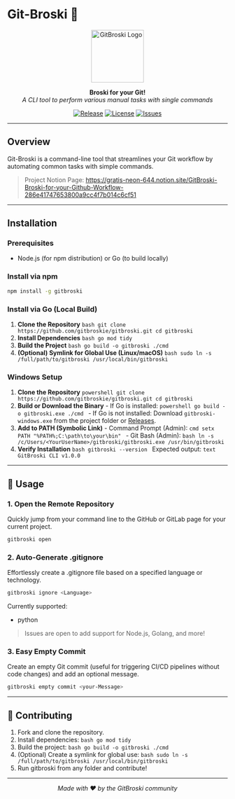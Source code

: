 # Git-Broski 🚀

<p align="center">
  <img src="https://raw.githubusercontent.com/gitbroskie/gitbroski/main/assets/logo.png" alt="GitBroski Logo" width="120"/>
</p>

<p align="center">
  <strong>Broski for your Git!</strong><br>
  <em>A CLI tool to perform various manual tasks with single commands</em>
</p>

<p align="center">
  <a href="https://github.com/gitbroskie/gitbroski/releases"><img src="https://img.shields.io/github/v/release/gitbroskie/gitbroski?style=flat-square" alt="Release"></a>
  <a href="https://github.com/gitbroskie/gitbroski/blob/main/LICENSE.md"><img src="https://img.shields.io/github/license/gitbroskie/gitbroski?style=flat-square" alt="License"></a>
  <a href="https://github.com/gitbroskie/gitbroski/issues"><img src="https://img.shields.io/github/issues/gitbroskie/gitbroski?style=flat-square" alt="Issues"></a>
</p>

---

## Overview

Git-Broski is a command-line tool that streamlines your Git workflow by automating common tasks with simple commands.

> Project Notion Page: https://gratis-neon-644.notion.site/GitBroski-Broski-for-your-Github-Workflow-286e41747653800a9cc4f7b014c6cf51

---

## Installation

### Prerequisites

- Node.js (for npm distribution) or Go (to build locally)

### Install via npm

```bash
npm install -g gitbroski
```

### Install via Go (Local Build)

1. **Clone the Repository**
		```bash
		git clone https://github.com/gitbroskie/gitbroski.git
		cd gitbroski
		```
2. **Install Dependencies**
		```bash
		go mod tidy
		```
3. **Build the Project**
		```bash
		go build -o gitbroski ./cmd
		```
4. **(Optional) Symlink for Global Use (Linux/macOS)**
		```bash
		sudo ln -s /full/path/to/gitbroski /usr/local/bin/gitbroski
		```

### Windows Setup

1. **Clone the Repository**
		```powershell
		git clone https://github.com/gitbroskie/gitbroski.git
		cd gitbroski
		```
2. **Build or Download the Binary**
		- If Go is installed:
			```powershell
			go build -o gitbroski.exe ./cmd
			```
		- If Go is not installed: Download `gitbroski-windows.exe` from the project folder or [Releases](https://github.com/gitbroskie/gitbroski/releases).
3. **Add to PATH (Symbolic Link)**
		- Command Prompt (Admin):
			```cmd
			setx PATH "%PATH%;C:\path\to\your\bin"
			```
		- Git Bash (Admin):
			```bash
			ln -s /c/Users/<YourUserName>/gitbroski/gitbroski.exe /usr/bin/gitbroski
			```
4. **Verify Installation**
		```bash
		gitbroski --version
		```
		Expected output:
		```text
		GitBroski CLI v1.0.0
		```

---

## 🚀 Usage

### 1. Open the Remote Repository

Quickly jump from your command line to the GitHub or GitLab page for your current project.

```bash
gitbroski open
```

### 2. Auto-Generate .gitignore

Effortlessly create a .gitignore file based on a specified language or technology.

```bash
gitbroski ignore <Language>
```

Currently supported:
- python

> Issues are open to add support for Node.js, Golang, and more!

### 3. Easy Empty Commit

Create an empty Git commit (useful for triggering CI/CD pipelines without code changes) and add an optional message.

```bash
gitbroski empty commit <your-Message>
```

---

## 🤝 Contributing

1. Fork and clone the repository.
2. Install dependencies:
		```bash
		go mod tidy
		```
3. Build the project:
		```bash
		go build -o gitbroski ./cmd
		```
4. (Optional) Create a symlink for global use:
		```bash
		sudo ln -s /full/path/to/gitbroski /usr/local/bin/gitbroski
		```
5. Run gitbroski from any folder and contribute!

---

<p align="center">
	<i>Made with ❤️ by the GitBroski community</i>
</p>
